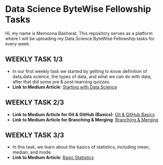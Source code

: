 # Data Science ByteWise Fellowship Tasks

Hi, my name is Memoona Basharat. This repository serves as a platform where I will be uploading my Data Science ByteWise Fellowship tasks for every week.

## WEEKLY TASK 1/3
- In our first weekly task we started by getting to know definition of data,data science, the types of data, and what we can do with data, after that did some pre & post-learning quizzes.
- **Link to Medium Article**: [Starting with Data Science](https://medium.com/@memoonabasharat23/starting-with-data-science-e9c2c470f9a6)
  
## WEEKLY TASK 2/3
- **Link to Medium Article for Git & GitHub (Basics)**: [Git & GitHub Basics](https://medium.com/@memoonabasharat23/git-github-basics-d0ddced101d9)
- **Link to Medium Article for Branching & Merging**: [Branching & Merging](https://medium.com/@memoonabasharat23/branching-merging-git-52a2a50af0d4)

## WEEKLY TASK 3/3
- In this task, we learn about the basics of statistics, including mean, median, and mode.
- **Link to Medium Article**: [Basic Statistics](https://medium.com/@memoonabasharat23/basic-statistics-c1c05002f59e)
